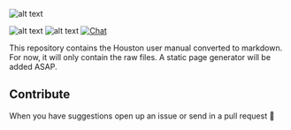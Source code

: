![alt text](https://i.imgsafe.org/391744afab.png "Logo")

![alt text](https://img.shields.io/badge/WildStar%20API-15-9975B9.svg "API Version of decompiled usermanual") ![alt text](https://img.shields.io/badge/Version-0.1.3-AAAAAA.svg "Version of the manual") [![Chat](https://img.shields.io/badge/chat-on%20discord-7289da.svg)](https://discord.gg/qd9fxMw)

This repository contains the Houston user manual converted to markdown. For now, it
will only contain the raw files. A static page generator will be added ASAP.

## Contribute
When you have suggestions open up an issue or send in a pull request 💖
